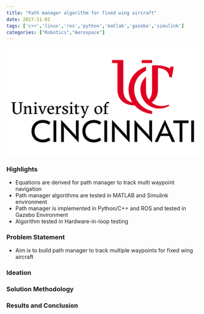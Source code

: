 ```yaml
---
title: "Path manager algorithm for fixed wing aircraft"
date: 2017-11-01
tags: ['c++','linux','ros','python','matlab','gazebo','simulink']
categories: ["Robotics","Aerospace"]
---
```

![](./images/uc-logo.png)
### Highlights
* Equations are derived for path manager to track multi waypoint navigation
* Path manager algorithms are tested in MATLAB and Simulink environment
* Path manager is implemented in Python/C++ and ROS and tested in Gazebo Environment
* Algorithm tested in Hardware-in-loop testing
<!--more-->


### Problem Statement
* Aim is to build path manager to track multiple waypoints for fixed wing aircraft

### Ideation

### Solution Methodology

### Results and Conclusion
